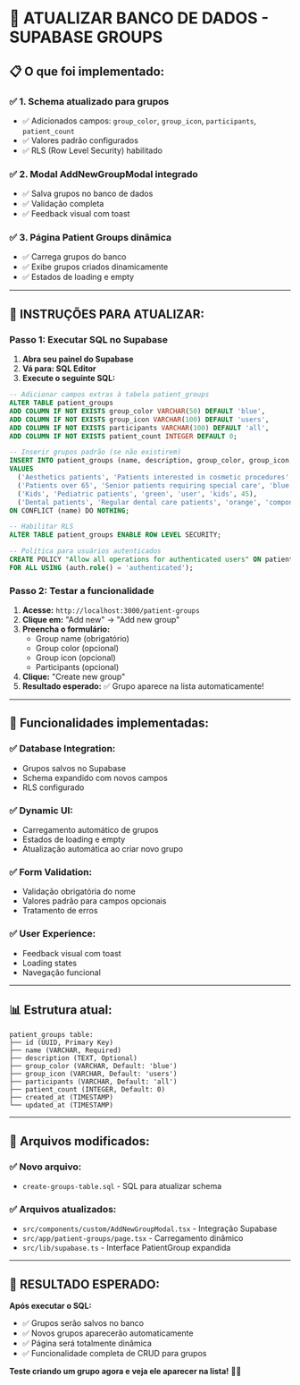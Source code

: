 # 🔧 **ATUALIZAR BANCO DE DADOS - SUPABASE GROUPS**

## 📋 **O que foi implementado:**

### **✅ 1. Schema atualizado para grupos**
- ✅ Adicionados campos: `group_color`, `group_icon`, `participants`, `patient_count`
- ✅ Valores padrão configurados
- ✅ RLS (Row Level Security) habilitado

### **✅ 2. Modal AddNewGroupModal integrado**
- ✅ Salva grupos no banco de dados
- ✅ Validação completa
- ✅ Feedback visual com toast

### **✅ 3. Página Patient Groups dinâmica**
- ✅ Carrega grupos do banco
- ✅ Exibe grupos criados dinamicamente
- ✅ Estados de loading e empty

---

## 🚀 **INSTRUÇÕES PARA ATUALIZAR:**

### **Passo 1: Executar SQL no Supabase**

1. **Abra seu painel do Supabase**
2. **Vá para: SQL Editor**
3. **Execute o seguinte SQL:**

```sql
-- Adicionar campos extras à tabela patient_groups
ALTER TABLE patient_groups
ADD COLUMN IF NOT EXISTS group_color VARCHAR(50) DEFAULT 'blue',
ADD COLUMN IF NOT EXISTS group_icon VARCHAR(100) DEFAULT 'users',
ADD COLUMN IF NOT EXISTS participants VARCHAR(100) DEFAULT 'all',
ADD COLUMN IF NOT EXISTS patient_count INTEGER DEFAULT 0;

-- Inserir grupos padrão (se não existirem)
INSERT INTO patient_groups (name, description, group_color, group_icon, participants, patient_count)
VALUES
  ('Aesthetics patients', 'Patients interested in cosmetic procedures', 'purple', 'syringe', 'all', 34),
  ('Patients over 65', 'Senior patients requiring special care', 'blue', 'user', 'all', 28),
  ('Kids', 'Pediatric patients', 'green', 'user', 'kids', 45),
  ('Dental patients', 'Regular dental care patients', 'orange', 'component', 'all', 67)
ON CONFLICT (name) DO NOTHING;

-- Habilitar RLS
ALTER TABLE patient_groups ENABLE ROW LEVEL SECURITY;

-- Política para usuários autenticados
CREATE POLICY "Allow all operations for authenticated users" ON patient_groups
FOR ALL USING (auth.role() = 'authenticated');
```

### **Passo 2: Testar a funcionalidade**

1. **Acesse:** `http://localhost:3000/patient-groups`
2. **Clique em:** "Add new" → "Add new group"
3. **Preencha o formulário:**
   - Group name (obrigatório)
   - Group color (opcional)
   - Group icon (opcional)
   - Participants (opcional)
4. **Clique:** "Create new group"
5. **Resultado esperado:** ✅ Grupo aparece na lista automaticamente!

---

## 🎯 **Funcionalidades implementadas:**

### **✅ Database Integration:**
- Grupos salvos no Supabase
- Schema expandido com novos campos
- RLS configurado

### **✅ Dynamic UI:**
- Carregamento automático de grupos
- Estados de loading e empty
- Atualização automática ao criar novo grupo

### **✅ Form Validation:**
- Validação obrigatória do nome
- Valores padrão para campos opcionais
- Tratamento de erros

### **✅ User Experience:**
- Feedback visual com toast
- Loading states
- Navegação funcional

---

## 📊 **Estrutura atual:**

```
patient_groups table:
├── id (UUID, Primary Key)
├── name (VARCHAR, Required)
├── description (TEXT, Optional)
├── group_color (VARCHAR, Default: 'blue')
├── group_icon (VARCHAR, Default: 'users')
├── participants (VARCHAR, Default: 'all')
├── patient_count (INTEGER, Default: 0)
├── created_at (TIMESTAMP)
└── updated_at (TIMESTAMP)
```

---

## 🔧 **Arquivos modificados:**

### **✅ Novo arquivo:**
- `create-groups-table.sql` - SQL para atualizar schema

### **✅ Arquivos atualizados:**
- `src/components/custom/AddNewGroupModal.tsx` - Integração Supabase
- `src/app/patient-groups/page.tsx` - Carregamento dinâmico
- `src/lib/supabase.ts` - Interface PatientGroup expandida

---

## 🎉 **RESULTADO ESPERADO:**

**Após executar o SQL:**
- ✅ Grupos serão salvos no banco
- ✅ Novos grupos aparecerão automaticamente
- ✅ Página será totalmente dinâmica
- ✅ Funcionalidade completa de CRUD para grupos

**Teste criando um grupo agora e veja ele aparecer na lista!** 🚀✨

